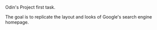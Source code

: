 Odin's Project first task.

The goal is to replicate the layout and looks of Google's search engine homepage.
